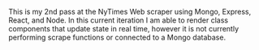 This is my 2nd pass at the NyTimes Web scraper using Mongo, Express,  React, and Node.
In this current iteration I am able to render class components that update
state in real time, however it is not currently performing scrape functions or connected to a Mongo 
database.